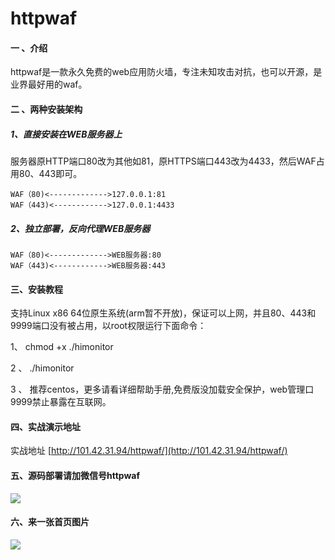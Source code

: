 # httpwaf

#### 一 、介绍
httpwaf是一款永久免费的web应用防火墙，专注未知攻击对抗，也可以开源，是业界最好用的waf。

#### 二 、两种安装架构
##### 1、直接安装在WEB服务器上

​    服务器原HTTP端口80改为其他如81，原HTTPS端口443改为4433，然后WAF占用80、443即可。

    WAF（80)<------------->127.0.0.1:81
    WAF（443)<------------>127.0.0.1:4433

##### 2、独立部署，反向代理WEB服务器

    WAF（80)<------------->WEB服务器:80
    WAF（443)<------------>WEB服务器:443


#### 三、安装教程
支持Linux x86 64位原生系统(arm暂不开放)，保证可以上网，并且80、443和9999端口没有被占用，以root权限运行下面命令：

1、 chmod +x ./himonitor

2 、 ./himonitor

3 、 推荐centos，更多请看详细帮助手册,免费版没加载安全保护，web管理口9999禁止暴露在互联网。

#### 四、实战演示地址

实战地址 [http://101.42.31.94/httpwaf/](http://101.42.31.94/httpwaf/)

#### 五、源码部署请加微信号httpwaf

![](https://gitee.com/httpwaf/httpwaf/raw/master/img/wechat.png)

#### 六、来一张首页图片

![](https://gitee.com/httpwaf/httpwaf/raw/master/img/home.png)
